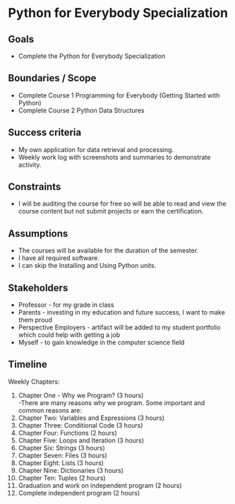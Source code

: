 # Python for Everybody Specialization

## Goals </br> 

 - Complete the Python for Everybody Specialization

## Boundaries / Scope </br>

 -  Complete Course 1 Programming for Everybody (Getting Started with Python)</br>
 - Complete Course 2 Python Data Structures</br>
     		 
## Success criteria </br>

 - My own application for data retrieval and processing.
 - Weekly work log with screenshots and summaries to demonstrate activity.

## Constraints </br>

 - I will be auditing the course for free so will be able to read and view the course content but not submit projects or earn the certification.

## Assumptions </br>

- The courses will be available for the duration of the semester.
- I have all required software.
- I can skip the Installing and Using Python units.

## Stakeholders </br>

 - Professor - for my grade in class
 - Parents - investing in my education and future success, I want to make them proud
 - Perspective Employers - artifact will be added to my student portfolio which could help with getting a job
 - Myself - to gain knowledge in the computer science field

## Timeline </br>

Weekly Chapters:

1. Chapter One - Why we Program? (3 hours) </br> 
-There are many reasons why we program. Some important and common reasons are: </br>
2. Chapter Two: Variables and Expressions (3 hours) </br> 
3. Chapter Three: Conditional Code (3 hours) </br> 
4. Chapter Four: Functions (2 hours) </br>
5. Chapter Five: Loops and Iteration (3 hours) </br> 
6. Chapter Six: Strings (3 hours) </br> 
7. Chapter Seven: Files (3 hours) </br> 
8. Chapter Eight: Lists (3 hours) </br>
9. Chapter Nine: Dictionaries (3 hours) </br>
10. Chapter Ten: Tuples (2 hours) </br>
11. Graduation and work on independent program (2 hours) </br>
12. Complete independent program (2 hours) </br> 
